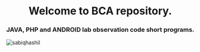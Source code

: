<h1 align="center">Welcome to BCA repository.</h1>
<h3 align="center">JAVA, PHP and ANDROID lab observation code short programs.</h3>

<p align="left"> <img src="https://visitor-badge.laobi.icu/badge?page_id=sabiqhashil.BCA-short_codes" alt="sabiqhashil" /> </p>
